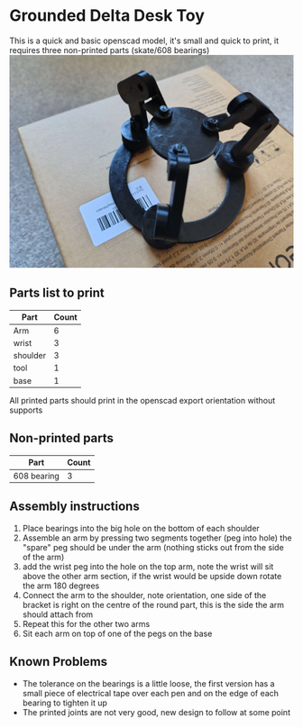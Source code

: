 # Grounded Delta Desk Toy
This is a quick and basic openscad model, it's small and quick to print, it requires three non-printed parts (skate/608 bearings)
![Image of the first revision of the Grounded Delta Desk Toy](/Images/FirstPrint.jpg)

## Parts list to print
| Part | Count |
| ---- | ----- |
|Arm | 6 |
| wrist | 3 |
| shoulder | 3 |
| tool | 1 |
| base | 1 |

All printed parts should print in the openscad export orientation without supports

## Non-printed parts
| Part | Count |
| ---- | ----- |
| 608 bearing | 3 |


## Assembly instructions
1. Place bearings into the big hole on the bottom of each shoulder
2. Assemble an arm by pressing two segments together (peg into hole) the "spare" peg should be under the arm (nothing sticks out from the side of the arm)
3. add the wrist peg into the hole on the top arm, note the wrist will sit above the other arm section, if the wrist would be upside down rotate the arm 180 degrees
4. Connect the arm to the shoulder, note orientation, one side of the bracket is right on the centre of the round part, this is the side the arm should attach from
5. Repeat this for the other two arms
6. Sit each arm on top of one of the pegs on the base


## Known Problems
* The tolerance on the bearings is a little loose, the first version has a small piece of electrical tape over each pen and on the edge of each bearing to tighten it up
* The printed joints are not very good, new design to follow at some point
